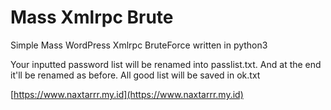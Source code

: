 # Mass Xmlrpc Brute
Simple Mass WordPress Xmlrpc BruteForce written in python3

Your inputted password list will be renamed into passlist.txt.
And at the end it'll be renamed as before.
All good list will be saved in ok.txt

[https://www.naxtarrr.my.id](https://www.naxtarrr.my.id)

